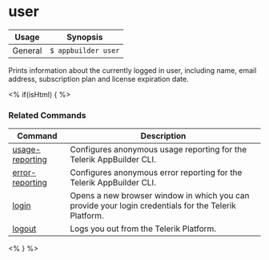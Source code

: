 user
==========

Usage | Synopsis
------|-------
General | `$ appbuilder user`

Prints information about the currently logged in user, including name, email address, subscription plan and license expiration date.

<% if(isHtml) { %> 
### Related Commands

Command | Description
----------|----------
[usage-reporting](usage-reporting.html) | Configures anonymous usage reporting for the Telerik AppBuilder CLI.
[error-reporting](error-reporting.html) | Configures anonymous error reporting for the Telerik AppBuilder CLI.
[login](login.html) | Opens a new browser window in which you can provide your login credentials for the Telerik Platform.
[logout](logout.html) | Logs you out from the Telerik Platform.
<% } %>